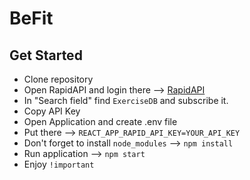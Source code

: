 # BeFit

<h2>Get Started</h2>

<ul>
  <li> Clone repository
  <li> Open RapidAPI and login there --> <a href="https://rapidapi.com/">RapidAPI</a>
  <li> In "Search field" find <code>ExerciseDB</code> and subscribe it.
  <li> Copy API Key
  <li> Open Application and create .env file
  <li> Put there --> <code>REACT_APP_RAPID_API_KEY=YOUR_API_KEY</code>
  <li> Don't forget to install <code>node_modules</code> --> <code>npm install</code>
  <li> Run application --> <code>npm start</code>
  <li> Enjoy <code>!important</code></li>
</ul>
